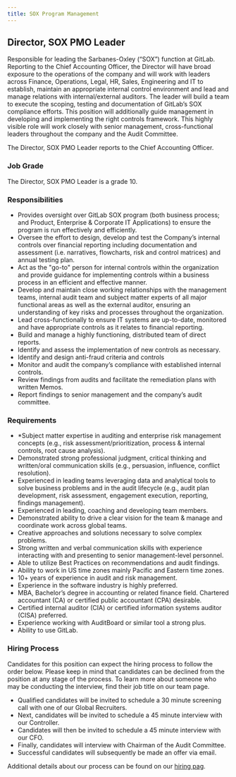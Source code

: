 ```yaml
---
title: SOX Program Management
---
```


## Director, SOX PMO Leader

Responsible for leading the Sarbanes-Oxley (“SOX”) function at GitLab. Reporting to the Chief Accounting Officer, the Director will have broad exposure to the operations of the company and will work with leaders across Finance, Operations, Legal, HR, Sales, Engineering and IT to establish, maintain an appropriate internal control environment and lead and manage relations  with internal/external auditors. The leader will build a team to execute the scoping, testing and documentation of GitLab’s SOX compliance efforts. This position will additionally guide management in developing and implementing the right controls framework. This highly visible role will work closely with senior management, cross-functional leaders throughout the company and the Audit Committee.

The Director, SOX PMO Leader reports to the Chief Accounting Officer.

### Job Grade

The Director, SOX PMO Leader is a grade 10.

### Responsibilities

- Provides oversight over GitLab SOX program (both business process; and Product, Enterprise & Corporate IT Applications) to ensure the program is run effectively and efficiently.
- Oversee the effort to design, develop and test the Company’s internal controls over financial reporting including documentation and assessment (i.e. narratives, flowcharts, risk and control matrices) and annual testing plan.
- Act as the "go-to" person for internal controls within the organization and provide guidance for implementing controls within a business process in an efficient and effective manner.
- Develop and maintain close working relationships with the management teams, internal audit team and subject matter experts of all major functional areas as well as the external auditor, ensuring an understanding of key risks and processes throughout the organization.
- Lead cross-functionally to ensure IT systems are up-to-date, monitored and have appropriate controls as it relates to financial reporting.
- Build and manage a highly functioning, distributed team of direct reports.
- Identify and assess the implementation of new controls as necessary.
- Identify and design anti-fraud criteria and controls
- Monitor and audit the company’s compliance with established internal controls.
- Review findings from audits and facilitate the remediation plans with written Memos.
- Report findings to senior management and the company’s audit committee.

### Requirements

- *Subject matter expertise in auditing and enterprise risk management concepts (e.g., risk assessment/prioritization, process & internal controls, root cause analysis).
- Demonstrated strong professional judgment, critical thinking and written/oral communication skills (e.g., persuasion, influence, conflict resolution).
- Experienced in leading teams leveraging data and analytical tools to solve business problems and in the audit lifecycle (e.g., audit plan development, risk assessment, engagement execution, reporting, findings management).
- Experienced in leading, coaching and developing team members.
- Demonstrated ability to drive a clear vision for the team & manage and coordinate work across global teams.
- Creative approaches and solutions necessary to solve complex problems.
- Strong written and verbal communication skills with experience interacting with and presenting to senior management-level personnel.
- Able to utilize Best Practices on recommendations and audit findings.
- Ability to work in US time zones mainly Pacific and Eastern time zones.
- 10+ years of experience in audit and risk management.
- Experience in the software industry is highly preferred.
- MBA, Bachelor’s degree in accounting or related finance field. Chartered accountant (CA) or certified public accountant (CPA) desirable.
- Certified internal auditor (CIA) or certified information systems auditor (CISA) preferred.
- Experience working with AuditBoard or similar tool a strong plus.
- Ability to use GitLab.

### Hiring Process

Candidates for this position can expect the hiring process to follow the order below. Please keep in mind that candidates can be declined from the position at any stage of the process. To learn more about someone who may be conducting the interview, find their job title on our team page.

- Qualified candidates will be invited to schedule a 30 minute screening call with one of our Global Recruiters.
- Next, candidates will be invited to schedule a 45 minute interview with our Controller.
- Candidates will then be invited to schedule a 45 minute interview with our CFO.
- Finally, candidates will interview with Chairman of the Audit Committee.
- Successful candidates will subsequently be made an offer via email.

Additional details about our process can be found on our [hiring pag](https://handbook.gitlab.com/handbook/hiring/interviewing/).



